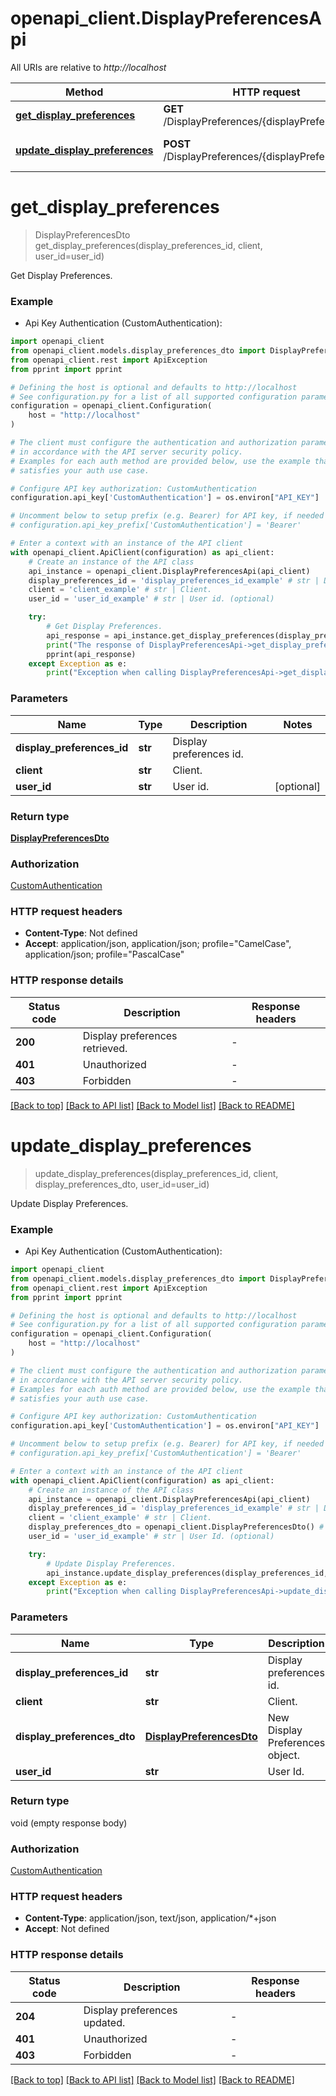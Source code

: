 # openapi_client.DisplayPreferencesApi

All URIs are relative to *http://localhost*

Method | HTTP request | Description
------------- | ------------- | -------------
[**get_display_preferences**](DisplayPreferencesApi.md#get_display_preferences) | **GET** /DisplayPreferences/{displayPreferencesId} | Get Display Preferences.
[**update_display_preferences**](DisplayPreferencesApi.md#update_display_preferences) | **POST** /DisplayPreferences/{displayPreferencesId} | Update Display Preferences.


# **get_display_preferences**
> DisplayPreferencesDto get_display_preferences(display_preferences_id, client, user_id=user_id)

Get Display Preferences.

### Example

* Api Key Authentication (CustomAuthentication):

```python
import openapi_client
from openapi_client.models.display_preferences_dto import DisplayPreferencesDto
from openapi_client.rest import ApiException
from pprint import pprint

# Defining the host is optional and defaults to http://localhost
# See configuration.py for a list of all supported configuration parameters.
configuration = openapi_client.Configuration(
    host = "http://localhost"
)

# The client must configure the authentication and authorization parameters
# in accordance with the API server security policy.
# Examples for each auth method are provided below, use the example that
# satisfies your auth use case.

# Configure API key authorization: CustomAuthentication
configuration.api_key['CustomAuthentication'] = os.environ["API_KEY"]

# Uncomment below to setup prefix (e.g. Bearer) for API key, if needed
# configuration.api_key_prefix['CustomAuthentication'] = 'Bearer'

# Enter a context with an instance of the API client
with openapi_client.ApiClient(configuration) as api_client:
    # Create an instance of the API class
    api_instance = openapi_client.DisplayPreferencesApi(api_client)
    display_preferences_id = 'display_preferences_id_example' # str | Display preferences id.
    client = 'client_example' # str | Client.
    user_id = 'user_id_example' # str | User id. (optional)

    try:
        # Get Display Preferences.
        api_response = api_instance.get_display_preferences(display_preferences_id, client, user_id=user_id)
        print("The response of DisplayPreferencesApi->get_display_preferences:\n")
        pprint(api_response)
    except Exception as e:
        print("Exception when calling DisplayPreferencesApi->get_display_preferences: %s\n" % e)
```



### Parameters


Name | Type | Description  | Notes
------------- | ------------- | ------------- | -------------
 **display_preferences_id** | **str**| Display preferences id. | 
 **client** | **str**| Client. | 
 **user_id** | **str**| User id. | [optional] 

### Return type

[**DisplayPreferencesDto**](DisplayPreferencesDto.md)

### Authorization

[CustomAuthentication](../README.md#CustomAuthentication)

### HTTP request headers

 - **Content-Type**: Not defined
 - **Accept**: application/json, application/json; profile="CamelCase", application/json; profile="PascalCase"

### HTTP response details

| Status code | Description | Response headers |
|-------------|-------------|------------------|
**200** | Display preferences retrieved. |  -  |
**401** | Unauthorized |  -  |
**403** | Forbidden |  -  |

[[Back to top]](#) [[Back to API list]](../README.md#documentation-for-api-endpoints) [[Back to Model list]](../README.md#documentation-for-models) [[Back to README]](../README.md)

# **update_display_preferences**
> update_display_preferences(display_preferences_id, client, display_preferences_dto, user_id=user_id)

Update Display Preferences.

### Example

* Api Key Authentication (CustomAuthentication):

```python
import openapi_client
from openapi_client.models.display_preferences_dto import DisplayPreferencesDto
from openapi_client.rest import ApiException
from pprint import pprint

# Defining the host is optional and defaults to http://localhost
# See configuration.py for a list of all supported configuration parameters.
configuration = openapi_client.Configuration(
    host = "http://localhost"
)

# The client must configure the authentication and authorization parameters
# in accordance with the API server security policy.
# Examples for each auth method are provided below, use the example that
# satisfies your auth use case.

# Configure API key authorization: CustomAuthentication
configuration.api_key['CustomAuthentication'] = os.environ["API_KEY"]

# Uncomment below to setup prefix (e.g. Bearer) for API key, if needed
# configuration.api_key_prefix['CustomAuthentication'] = 'Bearer'

# Enter a context with an instance of the API client
with openapi_client.ApiClient(configuration) as api_client:
    # Create an instance of the API class
    api_instance = openapi_client.DisplayPreferencesApi(api_client)
    display_preferences_id = 'display_preferences_id_example' # str | Display preferences id.
    client = 'client_example' # str | Client.
    display_preferences_dto = openapi_client.DisplayPreferencesDto() # DisplayPreferencesDto | New Display Preferences object.
    user_id = 'user_id_example' # str | User Id. (optional)

    try:
        # Update Display Preferences.
        api_instance.update_display_preferences(display_preferences_id, client, display_preferences_dto, user_id=user_id)
    except Exception as e:
        print("Exception when calling DisplayPreferencesApi->update_display_preferences: %s\n" % e)
```



### Parameters


Name | Type | Description  | Notes
------------- | ------------- | ------------- | -------------
 **display_preferences_id** | **str**| Display preferences id. | 
 **client** | **str**| Client. | 
 **display_preferences_dto** | [**DisplayPreferencesDto**](DisplayPreferencesDto.md)| New Display Preferences object. | 
 **user_id** | **str**| User Id. | [optional] 

### Return type

void (empty response body)

### Authorization

[CustomAuthentication](../README.md#CustomAuthentication)

### HTTP request headers

 - **Content-Type**: application/json, text/json, application/*+json
 - **Accept**: Not defined

### HTTP response details

| Status code | Description | Response headers |
|-------------|-------------|------------------|
**204** | Display preferences updated. |  -  |
**401** | Unauthorized |  -  |
**403** | Forbidden |  -  |

[[Back to top]](#) [[Back to API list]](../README.md#documentation-for-api-endpoints) [[Back to Model list]](../README.md#documentation-for-models) [[Back to README]](../README.md)

